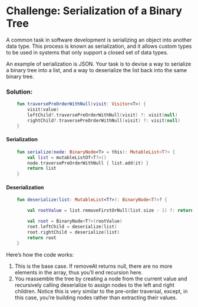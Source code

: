 # Challenge: Serialization of a Binary Tree
A common task in software development is serializing an object into another data
type. This process is known as serialization, and it allows custom types to be used in
systems that only support a closed set of data types.

An example of serialization is JSON. Your task is to devise a way to serialize a binary
tree into a list, and a way to deserialize the list back into the same binary tree.

  
### Solution:
```kotlin
    fun traversePreOrderWithNull(visit: Visitor<T>) {
        visit(value)
        leftChild?.traversePreOrderWithNull(visit) ?: visit(null)
        rightChild?.traversePreOrderWithNull(visit) ?: visit(null)
    }
```
#### Serialization
```kotlin
    fun serialize(node: BinaryNode<T> = this): MutableList<T?> {
        val list = mutableListOf<T?>()
        node.traversePreOrderWithNull { list.add(it) }
        return list
    }
```

#### Deserialization
```kotlin
    fun deserialize(list: MutableList<T?>): BinaryNode<T?>? {

        val rootValue = list.removeFirstOrNull(list.size - 1) ?: return null

        val root = BinaryNode<T?>(rootValue)
        root.leftChild = deserialize(list)
        root.rightChild = deserialize(list)
        return root
    }
```

Here’s how the code works:
1. This is the base case. If removeAt returns null, there are no more elements in
   the array, thus you’ll end recursion here.
2. You reassemble the tree by creating a node from the current value and
   recursively calling deserialize to assign nodes to the left and right children.
   Notice this is very similar to the pre-order traversal, except, in this case, you’re
   building nodes rather than extracting their values.